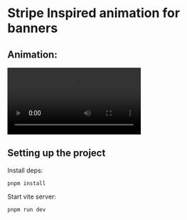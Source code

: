 
# Stripe Inspired animation for banners


## Animation:
<video src="https://github.com/cheersmas/banners/assets/41203791/4d6e388e-1390-4cba-9bd1-e1422607416f" controls="controls" style="max-width: 500px"></video>


## Setting up the project
Install deps: 

`pnpm install`

Start vite server:

`pnpm run dev`
